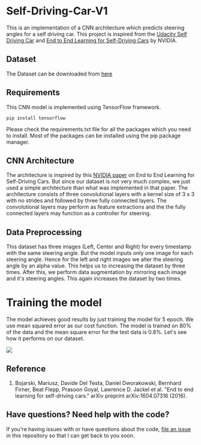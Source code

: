 # Self-Driving-Car-V1

This is an implementation of a CNN architecture which predicts steering angles for a self driving car. This project is inspired from the [Udacity Self Driving Car](https://github.com/udacity/CarND-Behavioral-Cloning-P3) and [End to End Learning for Self-Driving Cars](https://devblogs.nvidia.com/deep-learning-self-driving-cars/) by NVIDIA.

## Dataset

The Dataset can be downloaded from [here](https://d17h27t6h515a5.cloudfront.net/topher/2016/December/584f6edd_data/data.zip)

## Requirements

This CNN model is implemented using TensorFlow framework.

```
pip install tensorflow
```

Please check the requirements.txt file for all the packages which you need to install. Most of the packages can be installed using the pip package manager.

## CNN Architecture

The architecture is inspired by this [NVIDIA paper](https://arxiv.org/abs/1604.07316) on End to End Learning for Self-Driving Cars. But since our dataset is not very much complex, we just used a simple architecture than what was implemented in that paper. The architecture consists of three convolutional layers with a kernel size of 3 x 3 with no strides and followed by three fully connected layers. The convolutional layers may perform as feature extractions and the the fully connected layers may function as a controller for steering.

## Data Preprocessing

This dataset has three images (Left, Center and Right) for every timestamp with the same steering angle. But the model inputs only one image for each steering angle. Hence for the left and right images we alter the steering angle by an alpha value. This helps us to increasing the dataset by three times. After this, we perform data augmentation by mirroring each image and it's steering angles. This again increases the dataset by two times.

# Training the model

The model achieves good results by just training the model for 5 epoch. We use mean squared error as our cost function. The model is trained on 80% of the data and the mean square error for the test data is 0.8%. Let's see how it performs on our dataset.

![](demo.gif)

## Reference

1. Bojarski, Mariusz, Davide Del Testa, Daniel Dworakowski, Bernhard Firner, Beat Flepp, Prasoon Goyal, Lawrence D. Jackel et al. "End to end learning for self-driving cars." arXiv preprint arXiv:1604.07316 (2016).

## Have questions? Need help with the code?

If you're having issues with or have questions about the code, [file an issue](https://github.com/aravindmanoharan/Self-Driving-Car-V1/issues) in this repository so that I can get back to you soon.
